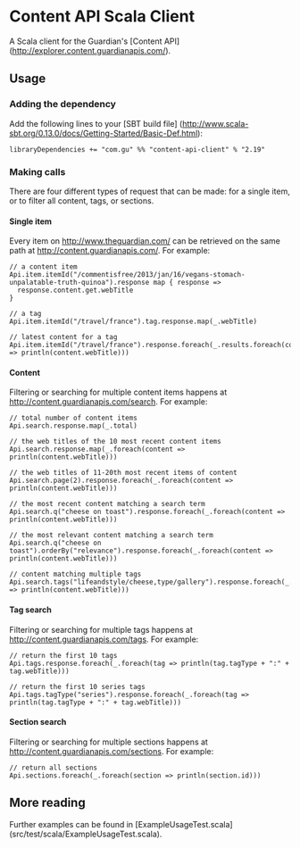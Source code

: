 Content API Scala Client
========================

A Scala client for the Guardian's [Content API] (http://explorer.content.guardianapis.com/).


Usage
-----

### Adding the dependency

Add the following lines to your [SBT build file] (http://www.scala-sbt.org/0.13.0/docs/Getting-Started/Basic-Def.html):

    libraryDependencies += "com.gu" %% "content-api-client" % "2.19"

### Making calls

There are four different types of request that can be made: for a single item, or to filter all content, tags, or sections.

#### Single item

Every item on http://www.theguardian.com/ can be retrieved on the same path at http://content.guardianapis.com/. For example:

    // a content item
    Api.item.itemId("/commentisfree/2013/jan/16/vegans-stomach-unpalatable-truth-quinoa").response map { response =>
      response.content.get.webTitle
    }

    // a tag
    Api.item.itemId("/travel/france").tag.response.map(_.webTitle)

    // latest content for a tag
    Api.item.itemId("/travel/france").response.foreach(_.results.foreach(content => println(content.webTitle)))

#### Content

Filtering or searching for multiple content items happens at http://content.guardianapis.com/search. For example:

    // total number of content items
    Api.search.response.map(_.total)

    // the web titles of the 10 most recent content items
    Api.search.response.map(_.foreach(content => println(content.webTitle)))

    // the web titles of 11-20th most recent items of content
    Api.search.page(2).response.foreach(_.foreach(content => println(content.webTitle)))

    // the most recent content matching a search term
    Api.search.q("cheese on toast").response.foreach(_.foreach(content => println(content.webTitle)))

    // the most relevant content matching a search term
    Api.search.q("cheese on toast").orderBy("relevance").response.foreach(_.foreach(content => println(content.webTitle)))

    // content matching multiple tags
    Api.search.tags("lifeandstyle/cheese,type/gallery").response.foreach(_.foreach(content => println(content.webTitle)))

#### Tag search

Filtering or searching for multiple tags happens at http://content.guardianapis.com/tags. For example:

    // return the first 10 tags
    Api.tags.response.foreach(_.foreach(tag => println(tag.tagType + ":" + tag.webTitle)))

    // return the first 10 series tags
    Api.tags.tagType("series").response.foreach(_.foreach(tag => println(tag.tagType + ":" + tag.webTitle)))

#### Section search

Filtering or searching for multiple sections happens at http://content.guardianapis.com/sections. For example:

    // return all sections
    Api.sections.foreach(_.foreach(section => println(section.id)))


More reading
------------

Further examples can be found in [ExampleUsageTest.scala] (src/test/scala/ExampleUsageTest.scala).
